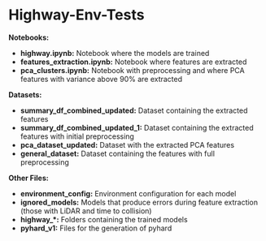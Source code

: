 # Highway-Env-Tests

**Notebooks:**  
- **highway.ipynb:** Notebook where the models are trained  
- **features_extraction.ipynb:** Notebook where features are extracted  
- **pca_clusters.ipynb:** Notebook with preprocessing and where PCA features with variance above 90% are extracted  

**Datasets:**  
- **summary_df_combined_updated:** Dataset containing the extracted features  
- **summary_df_combined_updated_1:** Dataset containing the extracted features with initial preprocessing  
- **pca_dataset_updated:** Dataset with the extracted PCA features  
- **general_dataset:** Dataset containing the features with full preprocessing  

**Other Files:**  
- **environment_config:** Environment configuration for each model  
- **ignored_models:** Models that produce errors during feature extraction (those with LiDAR and time to collision)  
- **highway_*:** Folders containing the trained models  
- **pyhard_v1:** Files for the generation of pyhard  
